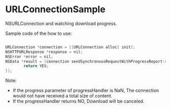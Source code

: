URLConnectionSample
===================

NSURLConnection and watching download progress.


Sample code of the how to use:

```objective-c

URLConnection *connection = [[URLConnection alloc] init];
NSHTTPURLResponse *response = nil;
NSError *error = nil;
NSData *result = [connection sendSynchronousRequestWithProgressReport:request returningResponse:&response error:&error progressHandler:^BOOL(float progress) {
		return YES;
}];

```

Note:

  * If the progress parameter of progressHandler is NaN, The connection would not have received a total size of content.
  * If the progressHandler returns NO, Download will be canceled.

